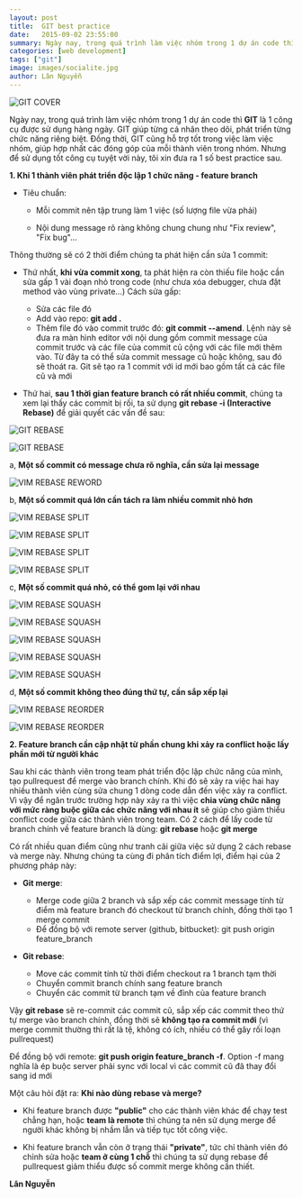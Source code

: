 ```yaml
---
layout: post
title:  GIT best practice
date:   2015-09-02 23:55:00
summary: Ngày nay, trong quá trình làm việc nhóm trong 1 dự án code thì GIT là 1 công cụ không thể thiếu được. GIT giúp từng cá nhân theo dõi, phát triển từng chức năng riêng biệt. Đồng thời, GIT cũng hỗ trợ tốt trong việc làm việc nhóm, giúp hợp nhất các đóng góp của mỗi thành viên trong nhóm
categories: [web development]
tags: ["git"]
image: images/socialite.jpg
author: Lân Nguyễn
---
```


![GIT COVER](/images/socialite.jpg)

Ngày nay, trong quá trình làm việc nhóm trong 1 dự án code thì **GIT** là 1 công cụ được sử dụng hàng ngày. GIT giúp từng cá nhân theo dõi, phát triển từng chức năng riêng biệt. Đồng thời, GIT cũng hỗ trợ tốt trong việc làm việc nhóm, giúp hợp nhất các đóng góp của mỗi thành viên trong nhóm. Nhưng để sử dụng tốt công cụ tuyệt vời này, tôi xin đưa ra 1 số best practice sau.


__1. Khi 1 thành viên phát triển độc lập 1 chức năng - feature branch__

- Tiêu chuẩn:

  + Mỗi commit nên tập trung làm 1 việc (số lượng file vừa phải)

  + Nội dung message rõ ràng không chung chung như "Fix review", "Fix bug"...

Thông thường sẽ có 2 thời điểm chúng ta phát hiện cần sửa 1 commit:

  + Thứ nhất, **khi vừa commit xong**, ta phát hiện ra còn thiếu file hoặc cần sửa gấp 1 vài đoạn nhỏ trong code (như chưa xóa debugger, chưa đặt method vào vùng private...)
Cách sửa gấp:

    + Sửa các file đó
    + Add vào repo: **git add .**
    + Thêm file đó vào commit trước đó: **git commit --amend**. Lệnh này sẽ đưa ra màn hình editor với nội dung gồm commit message của commit trước và các file của commit cũ cộng với các file mới thêm vào. Từ đây ta có thể sửa commit message cũ hoặc không, sau đó sẽ thoát ra. Git sẽ tạo ra 1 commit với id mới bao gồm tất cả các file cũ và mới

  + Thứ hai, **sau 1 thời gian feature branch có rất nhiều commit**, chúng ta xem lại thấy các commit bị rối, ta sử dụng **git rebase -i (Interactive Rebase)** để giải quyết các vấn đề sau:

![GIT REBASE](/images/rebase.png)

![GIT REBASE](/images/default_rebase.png)

a, **Một số commit có message chưa rõ nghĩa, cần sửa lại message**

![VIM REBASE REWORD](/images/reword_rebase.png)

b,  **Một số commit quá lớn cần tách ra làm nhiều commit nhỏ hơn**

![VIM REBASE SPLIT](/images/split_rebase.png)

![VIM REBASE SPLIT](/images/split_rebase_1.png)

![VIM REBASE SPLIT](/images/split_rebase_2.png)

![VIM REBASE SPLIT](/images/split_result.png)

c, **Một số commit quá nhỏ, có thể gom lại với nhau**

![VIM REBASE SQUASH](/images/squash_rebase.png)

![VIM REBASE SQUASH](/images/squash_rebase_1.png)

![VIM REBASE SQUASH](/images/squash_rebase_2.png)

![VIM REBASE SQUASH](/images/squash_rebase_3.png)

![VIM REBASE SQUASH](/images/squash_result.png)

d, **Một số commit không theo đúng thứ tự, cần sắp xếp lại**

![VIM REBASE REORDER](/images/reorder_rebase.png)

![VIM REBASE REORDER](/images/reorder_result.png)


__2. Feature branch cần cập nhật từ phần chung khi xảy ra conflict hoặc lấy phần mới từ người khác__

Sau khi các thành viên trong team phát triển độc lập chức năng của mình, tạo pullrequest để merge vào branch chính.
Khi đó sẽ xảy ra việc hai hay nhiều thành viên cùng sửa chung 1 dòng code dẫn đến việc xảy ra conflict. Vì vậy để ngăn trước trường hợp này xảy ra thì việc **chia vùng chức năng với mức ràng buộc giữa các chức năng với nhau ít** sẽ giúp cho giảm thiểu conflict code giữa các thành viên trong team. Có 2 cách để lấy code từ branch chính về feature branch là dùng: **git rebase** hoặc **git merge**

Có rất nhiều quan điểm cũng như tranh cãi giữa việc sử dụng 2 cách rebase và merge này. Nhưng chúng ta cùng đi phân tích điểm lợi, điểm hại của 2 phương pháp này:

+ **Git merge**:
  + Merge code giữa 2 branch và sắp xếp các commit message tính từ điểm mà feature branch đó checkout từ branch chính, đồng thời tạo 1 merge commit
  + Để đồng bộ với remote server (github, bitbucket): git push origin feature_branch

+ **Git rebase**:
  + Move các commit tính từ thời điểm checkout ra 1 branch tạm thời
  + Chuyển commit branch chính sang feature branch
  + Chuyển các commit từ branch tạm về đỉnh của feature branch

Vậy **git rebase** sẽ re-commit các commit cũ, sắp xếp các commit theo thứ tự merge vào branch chính, đồng thời sẽ **không tạo ra commit mới** (vì merge commit thường thì rất là tệ, không có ích, nhiều có thể gây rối loạn pullrequest)

Để đồng bộ với remote: **git push origin feature_branch -f**. Option -f mang nghĩa là ép buộc server phải sync với local vì các commit cũ đã thay đổi sang id mới

Một câu hỏi đặt ra: **Khi nào dùng rebase và merge?**

+ Khi feature branch được **"public"** cho các thành viên khác để chạy test chẳng hạn, hoặc **team là remote** thì chúng ta nên sử dụng merge để người khác không bị nhầm lẫn và tiếp tục tốt công việc.

+ Khi feature branch vẫn còn ở trạng thái **"private"**, tức chỉ thành viên đó chỉnh sửa hoặc **team ở cùng 1 chỗ** thì chúng ta sử dụng rebase để pullrequest giảm thiểu được số commit merge không cần thiết.

**Lân Nguyễn**
